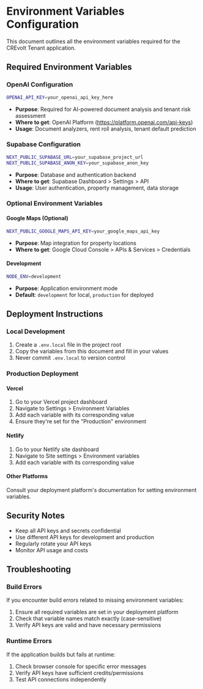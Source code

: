 # Environment Variables Configuration

This document outlines all the environment variables required for the CREvolt Tenant application.

## Required Environment Variables

### OpenAI Configuration
```bash
OPENAI_API_KEY=your_openai_api_key_here
```
- **Purpose**: Required for AI-powered document analysis and tenant risk assessment
- **Where to get**: OpenAI Platform (https://platform.openai.com/api-keys)
- **Usage**: Document analyzers, rent roll analysis, tenant default prediction

### Supabase Configuration
```bash
NEXT_PUBLIC_SUPABASE_URL=your_supabase_project_url
NEXT_PUBLIC_SUPABASE_ANON_KEY=your_supabase_anon_key
```
- **Purpose**: Database and authentication backend
- **Where to get**: Supabase Dashboard > Settings > API
- **Usage**: User authentication, property management, data storage

### Optional Environment Variables

#### Google Maps (Optional)
```bash
NEXT_PUBLIC_GOOGLE_MAPS_API_KEY=your_google_maps_api_key
```
- **Purpose**: Map integration for property locations
- **Where to get**: Google Cloud Console > APIs & Services > Credentials

#### Development
```bash
NODE_ENV=development
```
- **Purpose**: Application environment mode
- **Default**: `development` for local, `production` for deployed

## Deployment Instructions

### Local Development
1. Create a `.env.local` file in the project root
2. Copy the variables from this document and fill in your values
3. Never commit `.env.local` to version control

### Production Deployment

#### Vercel
1. Go to your Vercel project dashboard
2. Navigate to Settings > Environment Variables
3. Add each variable with its corresponding value
4. Ensure they're set for the "Production" environment

#### Netlify
1. Go to your Netlify site dashboard
2. Navigate to Site settings > Environment variables
3. Add each variable with its corresponding value

#### Other Platforms
Consult your deployment platform's documentation for setting environment variables.

## Security Notes

- Keep all API keys and secrets confidential
- Use different API keys for development and production
- Regularly rotate your API keys
- Monitor API usage and costs

## Troubleshooting

### Build Errors
If you encounter build errors related to missing environment variables:

1. Ensure all required variables are set in your deployment platform
2. Check that variable names match exactly (case-sensitive)
3. Verify API keys are valid and have necessary permissions

### Runtime Errors
If the application builds but fails at runtime:

1. Check browser console for specific error messages
2. Verify API keys have sufficient credits/permissions
3. Test API connections independently 